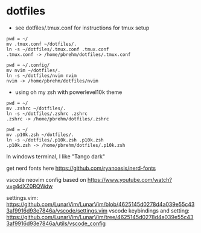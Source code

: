 # dotfiles

- see dotfiles/.tmux.conf for instructions for tmux setup
```
pwd = ~/
mv .tmux.conf ~/dotfiles/.
ln -s ~/dotfiles/.tmux.conf .tmux.conf
.tmux.conf -> /home/pbrehm/dotfiles/.tmux.conf
```

```
pwd = ~/.config/
mv nvim ~/dotfiles/.
ln -s ~/dotfiles/nvim nvim
nvim -> /home/pbrehm/dotfiles/nvim
```

- using oh my zsh with powerlevel10k theme
```
pwd = ~/
mv .zshrc ~/dotfiles/.
ln -s ~/dotfiles/.zshrc .zshrc
.zshrc -> /home/pbrehm/dotfiles/.zshrc
```

```
pwd = ~/
mv .p10k.zsh ~/dotfiles/.
ln -s ~/dotfiles/.p10k.zsh .p10k.zsh
.p10k.zsh -> /home/pbrehm/dotfiles/.p10k.zsh
```
In windows terminal, I like "Tango dark"

get nerd fonts here
https://github.com/ryanoasis/nerd-fonts

vscode neovim config based on 
https://www.youtube.com/watch?v=g4dXZ0RQWdw

settings.vim: https://github.com/LunarVim/LunarVim/blob/4625145d0278d4a039e55c433af9916d93e7846a/vscode/settings.vim
vscode keybindings and setting: https://github.com/LunarVim/LunarVim/tree/4625145d0278d4a039e55c433af9916d93e7846a/utils/vscode_config
